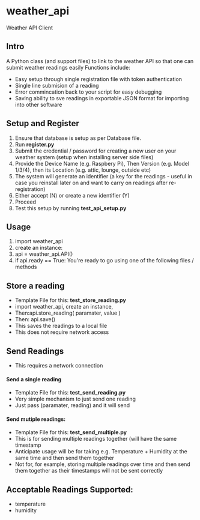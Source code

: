# weather_api

Weather API Client

## Intro
A Python class (and support files) to link to the weather API so that one can submit weather readings easily
Functions include:
- Easy setup through single registration file with token authentication
- Single line submision of a reading 
- Error commincation back to your script for easy debugging
- Saving ability to sve readings in exportable JSON format for importing into other software

## Setup and Register
1. Ensure that database is setup as per Database file. 
2. Run **register.py**
3. Submit the credential / password for creating a new user on your weather system (setup when installing server side files)
4. Provide the Device Name (e.g. Raspbery Pi), Then Version (e.g. Model 1/3/4), then its Location (e.g. attic, lounge, outside etc)
5. The system will generate an identifier (a key for the readings - useful in case you reinstall later on and want to carry on readings after re-registration)
6. Either accept (N) or create a new identifier (Y)
7. Proceed
8. Test this setup by running  **test_api_setup.py**

## Usage
1. import weather_api
2. create an instance:
3. api = weather_api.API()
4. if api.ready == True: You're ready to go using one of the following files / methods

## Store a reading
- Template File for this:  **test_store_reading.py**
- import weather_api, create an instance, 
- Then:api.store_reading( paramater, value )
- Then: api.save()
-   This saves the readings to a local file
-   This does not require network access

## Send Readings
- This requires a network connection

#### Send a single reading
- Template File for this: **test_send_reading.py**
- Very simple mechanism to just send one reading
- Just pass (paramater, reading) and it will send

#### Send mutiple readings:
- Template File for this:  **test_send_multiple.py**
- This is for sending multiple readings together (will have the same timestamp
- Anticipate usage will be for taking e.g. Temperature + Humidity at the same time and then send them together
- Not for, for example, storing multiple readings over time and then send them together as their timestamps will not be sent correctly


## Acceptable Readings Supported:
- temperature
- humidity

